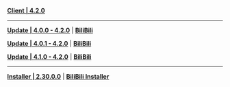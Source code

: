 **[Client | 4.2.0](https://autopatchcn.yuanshen.com/client_app/download/pc_zip/20231030130954_PsW6Fr19EHxBCeKn/YuanShen_4.2.0.zip)**

---

**[Update | 4.0.0 - 4.2.0](https://autopatchcn.yuanshen.com/client_app/update/hk4e_cn/18/game_4.0.0_4.2.0_hdiff_xhTLzAajGrBQZE6g.zip)** | **[BiliBili](https://autopatchcn.yuanshen.com/client_app/update/hk4e_cn/17/game_4.0.0_4.2.0_hdiff_w4nKqU7NOfItHs0z.zip)**

**[Update | 4.0.1 - 4.2.0](https://autopatchcn.yuanshen.com/client_app/update/hk4e_cn/18/game_4.0.1_4.2.0_hdiff_EPUZbFgViJSATst0.zip)** | **[BiliBili](https://autopatchcn.yuanshen.com/client_app/update/hk4e_cn/17/game_4.0.1_4.2.0_hdiff_RYpTkESMVl2nfWjB.zip)**

**[Update | 4.1.0 - 4.2.0](https://autopatchcn.yuanshen.com/client_app/update/hk4e_cn/18/game_4.1.0_4.2.0_hdiff_muBp8rd2jUzsaOCg.zip)** | **[BiliBili](https://autopatchcn.yuanshen.com/client_app/update/hk4e_cn/17/game_4.1.0_4.2.0_hdiff_JwkPXTgmKUjoB5Yf.zip)**

---

**[Installer | 2.30.0.0](https://autopatchcn.yuanshen.com/client_app/download/launcher/20231026165011_31JrRLv7IPd4QbTX/mihoyo/yuanshen_setup_20231018115430.exe)** | **[BiliBili Installer](https://pkg.biligame.com/games/yuanshen_setup_20231018104231/279016/yuanshen_setup_20231018104231.exe)**
